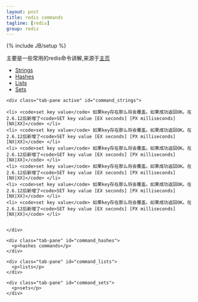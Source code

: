 ```yaml
---
layout: post
title: redis commands
tagline: [redis] 
group: redis
---
```

{% include JB/setup %}

<div class="well">主要是一些常用的redis命令讲解,来源于<a href="http://redis.io/commands">主页</a></div>


<div class="tabbable">

  <ul class="nav nav-tabs">
    <li class="active"><a href="#command_strings" data-toggle="tab">Strings</a></li>
    <li><a href="#command_hashes" data-toggle="tab">Hashes</a></li>
	<li><a href="#command_lists" data-toggle="tab">Lists</a></li>
	<li><a href="#command_sets" data-toggle="tab">Sets</a></li>
  </ul>
  
  <div class="tab-content">
  
	<div class="tab-pane active" id="command_strings">

	<li> <code>set key value</code> 如果key存在那么将会覆盖。如果成功返回OK。在2.6.12后新增了<code>SET key value [EX seconds] [PX milliseconds] [NX|XX]</code> </li>
	<li> <code>set key value</code> 如果key存在那么将会覆盖。如果成功返回OK。在2.6.12后新增了<code>SET key value [EX seconds] [PX milliseconds] [NX|XX]</code> </li>
	<li> <code>set key value</code> 如果key存在那么将会覆盖。如果成功返回OK。在2.6.12后新增了<code>SET key value [EX seconds] [PX milliseconds] [NX|XX]</code> </li>
	<li> <code>set key value</code> 如果key存在那么将会覆盖。如果成功返回OK。在2.6.12后新增了<code>SET key value [EX seconds] [PX milliseconds] [NX|XX]</code> </li>
	<li> <code>set key value</code> 如果key存在那么将会覆盖。如果成功返回OK。在2.6.12后新增了<code>SET key value [EX seconds] [PX milliseconds] [NX|XX]</code> </li>
	<li> <code>set key value</code> 如果key存在那么将会覆盖。如果成功返回OK。在2.6.12后新增了<code>SET key value [EX seconds] [PX milliseconds] [NX|XX]</code> </li>


	</div>
	
    <div class="tab-pane" id="command_hashes">
      <p>hashes commands</p>
    </div>
	
	<div class="tab-pane" id="command_lists">
      <p>lists</p>
    </div>
	
	<div class="tab-pane" id="command_sets">
      <p>sets</p>
    </div>
	
  </div>
</div>